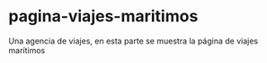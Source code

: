 # pagina-viajes-maritimos
Una agencia de viajes, en esta parte se muestra la página de viajes marítimos
